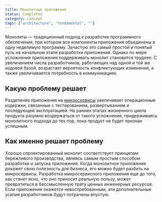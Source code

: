 ```yaml
---
title: Монолитные приложения
status: Completed
category: concept
tags: ["architecture", "fundamental", ""]
---
```


Монолиты — традиционный подход к разработке программного обеспечения, при котором все компоненты приложения объединены в одну неделимую программу.
Зачастую это самый простой и понятый путь на начальном этапе разработки приложения.
Однако по мере усложнения приложения поддерживать монолит становится труднее. 
С увеличением числа разработчиков, работающих над одной и той же кодовой базой, возрастает вероятность 
конфликтующих изменений, а также увеличивается потребность в коммуникациях.

## Какую проблему решает

Разделение приложения на [микросервисы](/microservices-architecture/) увеличивает операционные издержки, связанные с
тестированием, развертыванием и последующей эксплуатацией.
На ранних этапах жизненного цикла продукта разумно воздержаться от такого усложнения, придерживаясь монолитного подхода до тех пор, 
пока продукт не будет признан успешным. 

## Как именно решает проблему

Хорошо спроектированный монолит соответствует принципам бережливого производства, 
являясь самым простым способом разработки и запуска приложения. 
Когда монолитное приложение докажет свою полезность для бизнеса, его можно будет разбить на микросервисы. 
Разработка микросервисного приложения еще до того, как станет ясно, что оно приносит реальную пользу, может превратиться
в бессмысленную трату ценных инженерных ресурсов.
Если приложение окажется невостребованным, эти дополнительные усилия разработчиков будут потрачены впустую. 
